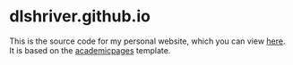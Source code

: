 # dlshriver.github.io

This is the source code for my personal website, which you can view [here](http://davidshriver.me).
It is based on the [academicpages](https://github.com/academicpages/academicpages.github.io) template.
